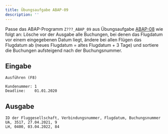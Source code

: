 ```yaml
---
title: Übungsaufgabe ABAP-09
description: ''
---
```


Passe das ABAP-Programm `Z???_ABAP_09` aus Übungsaufgabe [ABAP-08](abap-08.md) wie folgt an: Lösche vor der 
Ausgabe alle Buchungen, bei denen das Flugdatum vor einem eingegebenen Datum liegt, ändere bei allen Flügen das Flugdatum ab (neues Flugdatum = altes Flugdatum + 3 Tage) und sortiere die Buchungen aufsteigend nach der Buchungsnummer.

## Eingabe
```
Ausführen (F8)

Kundenummer: 1
Deadline:    01.01.2020
```

## Ausgabe
```
ID der Fluggesellschaft, Verbindungsnummer, Flugdatum, Buchungsnummer
UA, 3517, 27.04.2021, 9
LH, 0400, 03.04.2022, 84
```